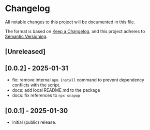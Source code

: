 # Changelog

All notable changes to this project will be documented in this file.

The format is based on [Keep a Changelog](https://keepachangelog.com/en/1.1.0/),
and this project adheres to [Semantic Versioning](./README.md#updating-and-versioning).

## [Unreleased]

## [0.0.2] - 2025-01-31

-   fix: remove internal `npm install` command to prevent dependency conflicts with the script.
-   docs: add local README.md to the package
-   docs: fix references to `npx snapwp`

## [0.0.1] - 2025-01-30

-   Initial (public) release.

